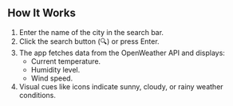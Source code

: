 ## How It Works
1. Enter the name of the city in the search bar.
2. Click the search button (🔍) or press Enter.
3. The app fetches data from the OpenWeather API and displays:
   - Current temperature.
   - Humidity level.
   - Wind speed.
4. Visual cues like icons indicate sunny, cloudy, or rainy weather conditions.

